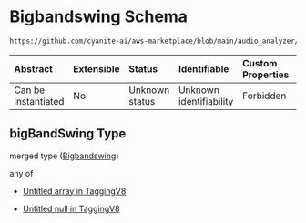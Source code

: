 # Bigbandswing Schema

```txt
https://github.com/cyanite-ai/aws-marketplace/blob/main/audio_analyzer/schemes/marketplace_v1/schema/TaggingV8.schema.json#/$defs/SubgenreSegmentsV1/properties/bigBandSwing
```



| Abstract            | Extensible | Status         | Identifiable            | Custom Properties | Additional Properties | Access Restrictions | Defined In                                                                     |
| :------------------ | :--------- | :------------- | :---------------------- | :---------------- | :-------------------- | :------------------ | :----------------------------------------------------------------------------- |
| Can be instantiated | No         | Unknown status | Unknown identifiability | Forbidden         | Allowed               | none                | [TaggingV8.schema.json\*](../out/TaggingV8.schema.json "open original schema") |

## bigBandSwing Type

merged type ([Bigbandswing](taggingv8-defs-subgenresegmentsv1-properties-bigbandswing.md))

any of

* [Untitled array in TaggingV8](taggingv8-defs-subgenresegmentsv1-properties-bigbandswing-anyof-0.md "check type definition")

* [Untitled null in TaggingV8](taggingv8-defs-subgenresegmentsv1-properties-bigbandswing-anyof-1.md "check type definition")
